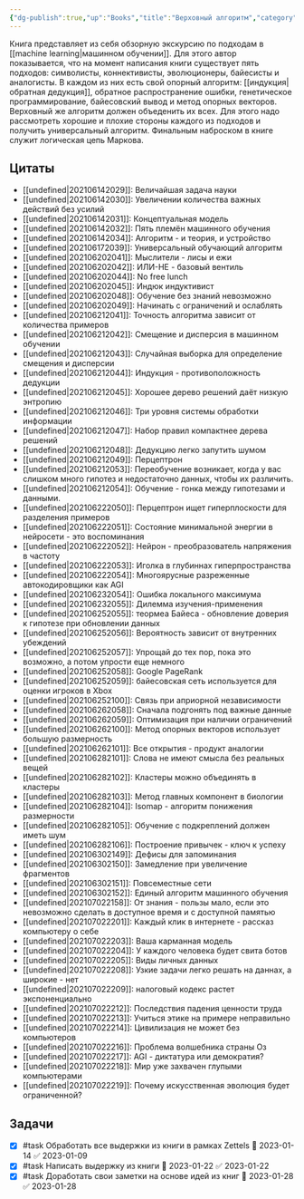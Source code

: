 ```yaml
---
{"dg-publish":true,"up":"Books","title":"Верховный алгоритм","category":"book","status":"Completed","tags":["books"],"rating:":4,"date":"2021-06-04T11:04:22+04:00","modified_at":"2023-01-28T21:00:29+04:00","permalink":"/refs/verhovnyj-algoritm/","dgPassFrontmatter":true}
---
```





Книга представляет из себя обзорную экскурсию по подходам в [[machine learning|машинном обучении]]. Для этого автор показывается, что на момент написания книги существует пять подходов: символисты, коннективисты, эволюционеры, байесисты и аналогисты. В каждом из них есть свой опорный алгоритм: [[индукция|обратная дедукция]], обратное распространение ошибки, генетическое программирование, байесовский вывод и метод опорных векторов. Верховный же алгоритм должен объеденить их всех. Для этого надо рассмотреть хорошие и плохие стороны каждого из подходов и получить универсальный алгоритм. Финальным наброском в книге служит логическая цепь Маркова.

## Цитаты

- [[undefined|202106142029]]: Величайшая задача науки
- [[undefined|202106142030]]: Увеличении количества важных действий без усилий
- [[undefined|202106142031]]: Концептуальная модель
- [[undefined|202106142032]]: Пять племён машинного обучения
- [[undefined|202106142034]]: Алгоритм - и теория, и устройство
- [[undefined|202106172039]]: Универсальный обучающий алгоритм
- [[undefined|202106202041]]: Мыслители - лисы и ежи
- [[undefined|202106202042]]: ИЛИ-НЕ - базовый вентиль
- [[undefined|202106202044]]: No free lunch
- [[undefined|202106202045]]: Индюк индуктивист
- [[undefined|202106202048]]: Обучение без знаний невозможно
- [[undefined|202106202049]]: Начинать с ограничений и ослаблять
- [[undefined|202106212041]]: Точность алгоритма зависит от количества примеров
- [[undefined|202106212042]]: Смещение и дисперсия в машинном обучении
- [[undefined|202106212043]]: Случайная выборка для определение смещения и дисперсии
- [[undefined|202106212044]]: Индукция - противоположность дедукции
- [[undefined|202106212045]]: Хорошее дерево решений даёт низкую энтропию
- [[undefined|202106212046]]: Три уровня системы обработки информации
- [[undefined|202106212047]]: Набор правил компактнее дерева решений
- [[undefined|202106212048]]: Дедукцию легко запутить шумом
- [[undefined|202106212049]]: Перцептрон
- [[undefined|202106212053]]: Переобучение возникает, когда у вас слишком много гипотез и недостаточно данных, чтобы их различить.
- [[undefined|202106212054]]: Обучение - гонка между гипотезами и данными.
- [[undefined|202106222050]]: Перцептрон ищет гиперплоскости для разделения примеров
- [[undefined|202106222051]]: Состояние минимальной энергии в нейросети - это воспоминания
- [[undefined|202106222052]]: Нейрон - преобразователь напряжения в частоту
- [[undefined|202106222053]]: Иголка в глубиннах гиперпространства
- [[undefined|202106222054]]: Многоярусные разреженные автокодировщики как AGI
- [[undefined|202106232054]]: Ошибка локального максимума
- [[undefined|202106232055]]: Дилемма изучения-применения
- [[undefined|202106252055]]: теормеа Байеса - обновление доверия к гипотезе при обновлении данных
- [[undefined|202106252056]]: Вероятность зависит от внутренних убеждений
- [[undefined|202106252057]]: Упрощай до тех пор, пока это возможно, а потом упрости еще немного
- [[undefined|202106252058]]: Google PageRank
- [[undefined|202106252059]]: байесовская сеть используется для оценки игроков в Xbox
- [[undefined|202106252100]]: Связь при априорной независимости
- [[undefined|202106262058]]: Сначала подгонять под важные данные
- [[undefined|202106262059]]: Оптимизация при наличии ограничений
- [[undefined|202106262100]]: Метод опорных векторов использует большую размерность
- [[undefined|202106262101]]: Все открытия - продукт аналогии
- [[undefined|202106282101]]: Слова не имеют смысла без реальных вещей
- [[undefined|202106282102]]: Кластеры можно объединять в кластеры
- [[undefined|202106282103]]: Метод главных компонент в биологии
- [[undefined|202106282104]]: Isomap - алгоритм понижения размерности
- [[undefined|202106282105]]: Обучение с подкреплений должен иметь шум
- [[undefined|202106282106]]: Построение привычек - ключ к успеху
- [[undefined|202106302149]]: Дефисы для запоминания
- [[undefined|202106302150]]: Замедление при увеличение фрагментов
- [[undefined|202106302151]]: Повсеместные сети
- [[undefined|202106302152]]: Единый алгоритм машинного обучения
- [[undefined|202107022158]]: От знания - пользы мало, если это невозможно сделать в доступное время и с доступной памятью
- [[undefined|202107022201]]: Каждый клик в интернете - рассказ компьютеру о себе
- [[undefined|202107022203]]: Ваша карманная модель
- [[undefined|202107022204]]: У каждого человека будет свита ботов
- [[undefined|202107022205]]: Виды личных данных
- [[undefined|202107022208]]: Узкие задачи легко решать на даннах, а широкие - нет
- [[undefined|202107022209]]: налоговый кодекс растет экспоненциально
- [[undefined|202107022212]]: Последствия падения ценности труда
- [[undefined|202107022213]]: Учиться этике на примере неправильно
- [[undefined|202107022214]]: Цивилизация не может без компьютеров
- [[undefined|202107022216]]: Проблема волшебника страны Оз
- [[undefined|202107022217]]: AGI - диктатура или демократия?
- [[undefined|202107022218]]: Мир уже захвачен глупыми компьютерами
- [[undefined|202107022219]]: Почему искусственная эволюция будет ограниченной?


## Задачи

- [x] #task Обработать все выдержки из книги в рамках Zettels 📅 2023-01-14 ✅ 2023-01-09
- [x] #task Написать выдержку из книги 📅 2023-01-22 ✅ 2023-01-22
- [x] #task Доработать свои заметки на основе идей из книг 📅 2023-01-28 ✅ 2023-01-28
